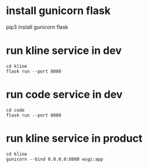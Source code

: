 # install gunicorn flask
pip3 install gunicorn flask

# run kline service in dev
``` shell
cd kline
flask run --port 8080
```

# run code service in dev
``` shell
cd code
flask run --port 8080
```

# run kline service in product
``` shell
cd kline
gunicorn --bind 0.0.0.0:8080 wsgi:app
```